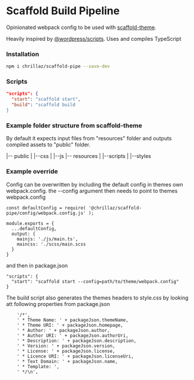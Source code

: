# Scaffold Build Pipeline

Opinionated webpack config to be used with [scaffold-theme](https://github.com/Chrillaz/scaffold-theme).

Heavily inspired by [@wordpress/scripts](https://github.com/WordPress/gutenberg/tree/e9f09838360909fe795351771a4fafc6fef13513/packages/scripts).
Uses and compiles TypeScript

### Installation

```bash
npm i chrillaz/scaffold-pipe --save-dev
```

### Scripts

```json
"scripts": {
  "start": "scaffold start",
  "build": "scaffold build
}
```

### Example folder structure from scaffold-theme

By default it expects input files from "resources" folder and outputs compiled assets to "public" folder.

|-- public
|   |--css
|   |--js
|-- resources
|   |--scripts
|   |--styles

### Example override

Config can be overwritten by including the default config in themes own webpack.config.
the --config argument then needs to point to themes webpack.config

```
const defaultConfig = require( '@chrillaz/scaffold-pipe/config/webpack.config.js' );

module.exports = {
  ...defaultConfig,
  output: {
    mainjs: './js/main.ts',
    maincss: './scss/main.scss
  }
}
```

and then in package.json

```
"scripts": {
  "start": "scaffold start --config=path/to/theme/webpack.config"
}
```

The build script also generates the themes headers to style.css by looking att following properties from package.json

```
    '/*',
    ' * Theme Name: ' + packageJson.themeName,
    ' * Theme URI: ' + packageJson.homepage,
    ' * Author: ' + packageJson.author,
    ' * Author URI: ' + packageJson.authorUri,
    ' * Description: ' + packageJson.description,
    ' * Version: ' + packageJson.version,
    ' * License: ' + packageJson.license,
    ' * Licence URI: ' + packageJson.licenseUri,
    ' * Text Domain: ' + packageJson.name,
    ' * Template: ',
    ' */\n',
```

